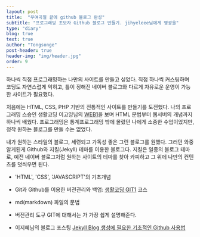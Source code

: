 ```yaml
---
layout: post
title:  "우여곡절 끝에 github 블로그 완성"
subtitle: "프로그래밍 초보자 Github 블로그 만들기. jihyeleee님에게 영광을"
type: "diary"
blog: true
text: true
author: "Tongsonge"
post-header: true
header-img: "img/header.jpg"
order: 9
---
```

하나씩 직접 프로그래밍하는 나만의 사이트를 만들고 싶었다. 직접 하나씩 커스팅하며 코딩도 자연스럽게 익히고, 틀이 정해진 네이버 블로그와 다르게 자유로운 운영이 가능한 사이트가 필요했다.

처음에는 HTML, CSS, PHP 기반의 전통적인 사이트를 만들기를 도전했다. 나의 프로그래밍 스승인 생활코딩 이고잉님의 [WEB1](https://opentutorials.org/course/3083)을 보며 HTML 문법부터 웹서버의 개념까지 하나씩 배웠다. 프로그래밍은 통계프로그래밍 밖에 몰랐던 나에게 소중한 수업이었지만, 정작 원하는 블로그를 만들 수는 없었다.

내가 원하는 스타일의 블로그, 세련되고 가독성 좋은 그런 블로그를 원했다.
그러던 와중 알게된게 Github와 지킬(Jekyll) 테마를 이용한 블로그다.
지킬은 일종의 블로그 테마로, 예전 네이버 블로그처럼 원하는 사이트의 테마를 찾아 카피하고 그 위에 나만의 컨텐츠를 덧씌우면 된다.

- 'HTML', 'CSS', 'JAVASCRIPT'의 기초개념
- Git과 Github를 이용한 버전관리와 백업: [생활코딩 GIT1](https://opentutorials.org/course/3837/) 코스
- md(markdown) 파일의 문법



- 버전관리 도구 GIT에 대해서는 가 가장 쉽게 설명해준다.

- 이지혜님의 블로그 포스팅  [Jekyll Blog 생성에 필요한 기초적인 Github 사용법](http://jihyeleee.com/blog/second-designer-can-make-jekyll-blog/)
